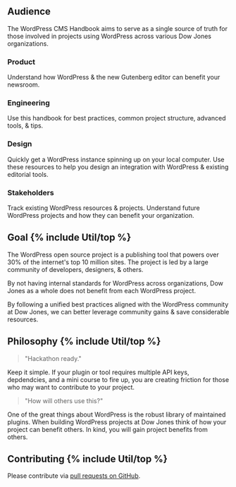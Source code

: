 <h2 id="audience" class="anchor-heading">Audience</h2>

The WordPress CMS Handbook aims to serve as a single source of truth for those involved in projects using WordPress across various Dow Jones organizations.

### Product
Understand how WordPress & the new Gutenberg editor can benefit your newsroom.

### Engineering
Use this handbook for best practices, common project structure, advanced tools, & tips.

### Design
Quickly get a WordPress instance spinning up on your local computer. Use these resources to help you design an integration with WordPress & existing editorial tools.

### Stakeholders
Track existing WordPress resources & projects. Understand future WordPress projects and how they can benefit your organization.


<h2 id="goal" class="anchor-heading">Goal {% include Util/top %}</h2>

The WordPress open source project is a publishing tool that powers over 30% of the internet's top 10 million sites. The project is led by a large community of developers, designers, & others.

By not having internal standards for WordPress across organizations, Dow Jones as a whole does not benefit from each WordPress project.

By following a unified best practices aligned with the WordPress community at Dow Jones, we can better leverage community gains & save considerable resources.


<h2 id="philosophy" class="anchor-heading">Philosophy {% include Util/top %}</h2>

> "Hackathon ready."

Keep it simple. If your plugin or tool requires multiple API keys, depdendcies, and a mini course to fire up, you are creating friction for those who may want to contribute to your project.

> "How will others use this?"

One of the great things about WordPress is the robust library of maintained plugins. When building WordPress projects at Dow Jones think of how your project can benefit others. In kind, you will gain project benefits from others.


<h2 id="contributing" class="anchor-heading">Contributing {% include Util/top %}</h2>

Please contribute via [pull requests on GitHub](https://github.com/newscorp-ghfb/dj-wp-CMS-handbook).
